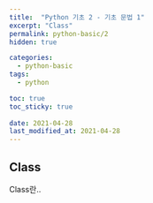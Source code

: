 ```yaml
---
title:  "Python 기초 2 - 기초 문법 1"
excerpt: "Class"
permalink: python-basic/2
hidden: true

categories:
  - python-basic
tags:
  - python

toc: true
toc_sticky: true
 
date: 2021-04-28
last_modified_at: 2021-04-28
---
```


## Class  

Class란..  

